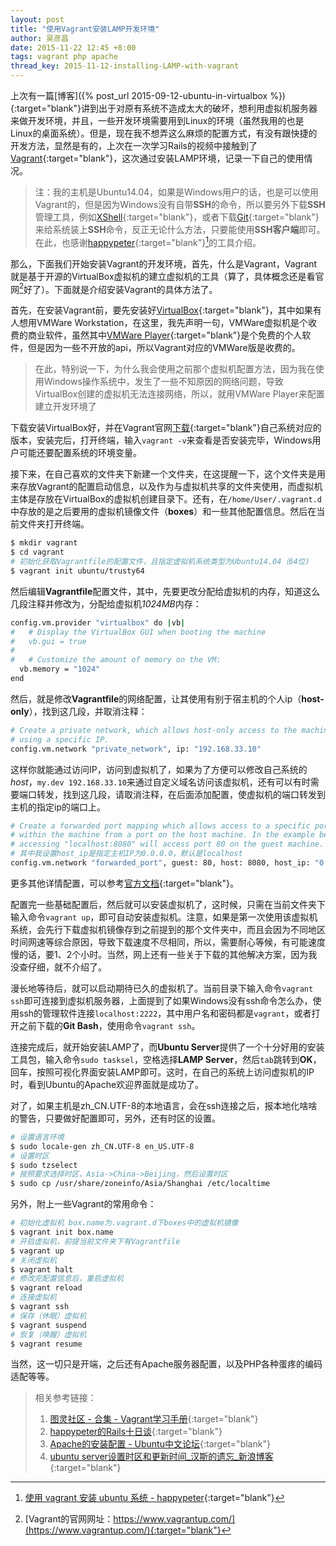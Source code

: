 ```yaml
---
layout: post
title: "使用Vagrant安装LAMP开发环境"
author: 吴彦昌
date: 2015-11-22 12:45 +8:00
tags: vagrant php apache
thread_key: 2015-11-12-installing-LAMP-with-vagrant
---
```


上次有一篇[博客]({% post_url 2015-09-12-ubuntu-in-virtualbox %}){:target="blank"}讲到出于对原有系统不造成太大的破坏，想利用虚拟机服务器来做开发环境，并且，一些开发环境需要用到Linux的环境（虽然我用的也是Linux的桌面系统）。但是，现在我不想弄这么麻烦的配置方式，有没有跟快捷的开发方法，显然是有的，上次在一次学习Rails的视频中接触到了[Vagrant](https://www.vagrantup.com/){:target="blank"}，这次通过安装LAMP环境，记录一下自己的使用情况。

> 注：我的主机是Ubuntu14.04，如果是Windows用户的话，也是可以使用Vagrant的，但是因为Windows没有自带**SSH**的命令，所以要另外下载**SSH**管理工具，例如[XShell](https://www.netsarang.com/products/xsh_overview.html){:target="blank"}，或者下载[Git](https://git-scm.com/){:target="blank"}来给系统装上**SSH**命令，反正无论什么方法，只要能使用**SSH客户端**即可。    
> 在此，也感谢[happypeter](http://happypeter.github.io/rails10/01_vagrant.html){:target="blank"}[^happypeter]的工具介绍。

那么，下面我们开始安装Vagrant的开发环境，首先，什么是Vagrant，Vagrant就是基于开源的VirtualBox虚拟机的建立虚拟机的工具（算了，具体概念还是看官网[^vagrant]好了）。下面就是介绍安装Vagrant的具体方法了。

首先，在安装Vagrant前，要先安装好[VirtualBox](https://www.virtualbox.org/){:target="blank"}，其中如果有人想用VMWare Workstation，在这里，我先声明一句，VMWare虚拟机是个收费的商业软件，虽然其中[VMWare Player](https://my.vmware.com/cn/web/vmware/free#desktop_end_user_computing/vmware_workstation_player/12_0){:target="blank"}是个免费的个人软件，但是因为一些不开放的api，所以Vagrant对应的VMWare版是收费的。

> 在此，特别说一下，为什么我会使用之前那个虚拟机配置方法，因为我在使用Windows操作系统中，发生了一些不知原因的网络问题，导致VirtualBox创建的虚拟机无法连接网络，所以，就用VMWare Player来配置建立开发环境了

下载安装VirtualBox好，并在Vagrant官网[下载](https://www.vagrantup.com/downloads.html){:target="blank"}自己系统对应的版本，安装完后，打开终端，输入`vagrant -v`来查看是否安装完毕，Windows用户可能还要配置系统的环境变量。

接下来，在自己喜欢的文件夹下新建一个文件夹，在这提醒一下，这个文件夹是用来存放Vagrant的配置启动信息，以及作为与虚拟机共享的文件夹使用，而虚拟机主体是存放在VirtualBox的虚拟机创建目录下。还有，在`/home/User/.vagrant.d`中存放的是之后要用的虚拟机镜像文件（**boxes**）和一些其他配置信息。然后在当前文件夹打开终端。

```bash
$ mkdir vagrant
$ cd vagrant
# 初始化获取Vagrantfile的配置文件，且指定虚拟机系统类型为Ubuntu14.04（64位)
$ vagrant init ubuntu/trusty64
```

然后编辑**Vagrantfile**配置文件，其中，先要更改分配给虚拟机的内存，知道这么几段注释并修改为，分配给虚拟机*1024MB*内存：

```bash
config.vm.provider "virtualbox" do |vb|
#   # Display the VirtualBox GUI when booting the machine
#   vb.gui = true
#
#   # Customize the amount of memory on the VM:
  vb.memory = "1024"
end
```

然后，就是修改**Vagrantfile**的网络配置，让其使用有别于宿主机的个人ip（**host-only**），找到这几段，并取消注释：

```bash
# Create a private network, which allows host-only access to the machine
# using a specific IP.
config.vm.network "private_network", ip: "192.168.33.10"
```

这样你就能通过访问IP，访问到虚拟机了，如果为了方便可以修改自己系统的*host*，`my.dev 192.168.33.10`来通过自定义域名访问该虚拟机，还有可以有时需要端口转发，找到这几段，请取消注释，在后面添加配置，使虚拟机的端口转发到主机的指定ip的端口上。

```bash
# Create a forwarded port mapping which allows access to a specific port
# within the machine from a port on the host machine. In the example below,
# accessing "localhost:8080" will access port 80 on the guest machine.
# 其中我设置host_ip是指定主机IP为0.0.0.0，默认是localhost
config.vm.network "forwarded_port", guest: 80, host: 8080, host_ip: "0.0.0.0"
```

更多其他详情配置，可以参考[官方文档](https://docs.vagrantup.com/v2/){:target="blank"}。

配置完一些基础配置后，然后就可以安装虚拟机了，这时候，只需在当前文件夹下输入命令`vagrant up`，即可自动安装虚拟机。注意，如果是第一次使用该虚拟机系统，会先行下载虚拟机镜像存到之前提到的那个文件夹中，而且会因为不同地区时间网速等综合原因，导致下载速度不尽相同，所以，需要耐心等候，有可能速度慢的话，要1、2个小时。当然，网上还有一些关于下载的其他解决方案，因为我没查仔细，就不介绍了。

漫长地等待后，就可以启动期待已久的虚拟机了。当前目录下输入命令`vagrant ssh`即可连接到虚拟机服务器，上面提到了如果Windows没有ssh命令怎么办，使用ssh的管理软件连接`localhost:2222`，其中用户名和密码都是`vagrant`，或者打开之前下载的**Git Bash**，使用命令`vagrant ssh`。

连接完成后，就开始安装LAMP了，而**Ubuntu Server**提供了一个十分好用的安装工具包，输入命令`sudo tasksel`，空格选择**LAMP Server**，然后`tab`跳转到**OK**，回车，按照可视化界面安装LAMP即可。这时，在自己的系统上访问虚拟机的IP时，看到Ubuntu的Apache欢迎界面就是成功了。

对了，如果主机是zh_CN.UTF-8的本地语言，会在ssh连接之后，报本地化啥啥的警告，只要做好配置即可，另外，还有时区的设置。

```bash
# 设置语言环境
$ sudo locale-gen zh_CN.UTF-8 en_US.UTF-8
# 设置时区
$ sudo tzselect
# 按照要求选择时区，Asia->China->Beijing，然后设置时区
$ sudo cp /usr/share/zoneinfo/Asia/Shanghai /etc/localtime
```

另外，附上一些Vagrant的常用命令：

```bash
# 初始化虚拟机 box.name为.vagrant.d下boxes中的虚拟机镜像
$ vagrant init box.name
# 开启虚拟机，前提当前文件夹下有Vagrantfile
$ vagrant up
# 关闭虚拟机
$ vagrant halt
# 修改完配置信息后，重启虚拟机
$ vagrant reload
# 连接虚拟机
$ vagrant ssh
# 保存（休眠）虚拟机
$ vagrant suspend
# 恢复（唤醒）虚拟机
$ vagrant resume
```

当然，这一切只是开端，之后还有Apache服务器配置，以及PHP各种蛋疼的编码适配等等。

> 相关参考链接：    
> 1. [图灵社区 - 合集 - Vagrant学习手册](http://www.ituring.com.cn/minibook/10949){:target="blank"}    
> 2. [happypeter的Rails十日谈](http://happypeter.github.io/rails10/){:target="blank"}    
> 3. [Apache的安装配置 - Ubuntu中文论坛](http://wiki.ubuntu.org.cn/LAMP_%E6%9C%8D%E5%8A%A1%E5%99%A8%E5%AE%89%E8%A3%85%E9%85%8D%E7%BD%AE){:target="blank"}    
> 4. [ubuntu server设置时区和更新时间_汉斯的遗忘_新浪博客](http://blog.sina.com.cn/s/blog_6c9d65a1010145st.html){:target="blank"}    


[^happypeter]: [使用 vagrant 安装 ubuntu 系统 - happypeter](http://happypeter.github.io/rails10/01_vagrant.html){:target="blank"}

[^vagrant]: [Vagrant的官网网址：https://www.vagrantup.com/](https://www.vagrantup.com/){:target="blank"}
